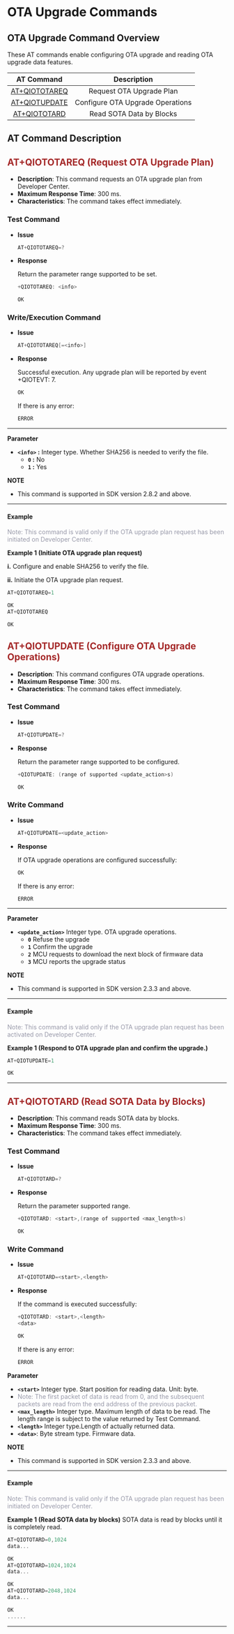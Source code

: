 # OTA Upgrade Commands

## **OTA Upgrade Command Overview**

These AT commands enable configuring OTA upgrade and reading OTA upgrade data features.

|           AT Command            |           Description            |
| :-----------------------------: | :------------------------------: |
| [AT+QIOTOTAREQ](#AT+QIOTOTAREQ) |     Request OTA Upgrade Plan     |
| [AT+QIOTUPDATE](#AT+QIOTUPDATE) | Configure OTA Upgrade Operations |
|  [AT+QIOTOTARD](#AT+QIOTOTARD)  |     Read SOTA Data by Blocks     |

## **AT Command Description**

<span id="AT+QIOTOTAREQ">  </span>

## <span style="color:#A52A2A">__AT+QIOTOTAREQ (Request OTA Upgrade Plan)__</span>

* __Description__: This command requests an OTA upgrade plan from Developer Center.
* __Maximum Response Time__: 300 ms.
* __Characteristics__: The command takes effect immediately.



### **Test Command**

* __Issue__

  ```c
  AT+QIOTOTAREQ=?
  ```

* __Response__

  Return the parameter range supported to be set.

  ```c
  +QIOTOTAREQ: <info>
  
  OK
  ```

### **Write/Execution Command**

* __Issue__

  ```c
  AT+QIOTOTAREQ[=<info>]
  ```

* __Response__

  Successful execution. Any upgrade plan will be reported by event +QIOTEVT: 7.

  ```c
  OK
  ```


  If there is any error:

  ```c
  ERROR
  ```

---

__Parameter__
* __`<info>` :__ Integer type. Whether SHA256 is needed to verify the file.
  * __`0` :__ No
  * __`1` :__ Yes

__NOTE__
* This command is supported in SDK version 2.8.2 and above.

---

#### **Example**

 <span style="color:#999AAA">Note: This command is valid only if the OTA upgrade plan request has been initiated on Developer Center.</span>

__Example 1 (Initiate OTA upgrade plan request)__

__i.__ Configure and enable SHA256 to verify the file.

__ii.__ Initiate the OTA upgrade plan request.

```c
AT+QIOTOTAREQ=1

OK
AT+QIOTOTAREQ

OK
```


<span id="AT+QIOTUPDATE">  </span>

## <span style="color:#A52A2A">__AT+QIOTUPDATE (Configure OTA Upgrade Operations)__</span>

* __Description__: This command configures OTA upgrade operations.
* __Maximum Response Time__: 300 ms.
* __Characteristics__: The command takes effect immediately.

### **Test Command**

* __Issue__

  ```c
  AT+QIOTUPDATE=?
  ```

* __Response__

  Return the parameter range supported to be configured.

  ```c
  +QIOTUPDATE: (range of supported <update_action>s)
  
  OK
  ```


### **Write Command**

* __Issue__

  ```c
  AT+QIOTUPDATE=<update_action>
  ```

* __Response__

  If OTA upgrade operations are configured successfully:

  ```c
  OK
  ```

  If there is any error:

  ```c
  ERROR
  ```

***


__Parameter__
* __`<update_action>`__ Integer type. OTA upgrade operations.
  * __`0`__ Refuse the upgrade
  * __`1`__ Confirm the upgrade
  * __`2`__ MCU requests to download the next block of firmware data
  * __`3`__ MCU reports the upgrade status

__NOTE__
* This command is supported in SDK version 2.3.3 and above.

---

#### **Example**

<span style="color:#999AAA">Note: This command is valid only if the OTA upgrade plan request has been activated on Developer Center.</span>

__Example 1 (Respond to OTA upgrade plan and confirm the upgrade.)__

```c
AT+QIOTUPDATE=1

OK
```

***

<span id="AT+QIOTOTARD">  </span>

## <span style="color:#A52A2A">__AT+QIOTOTARD (Read SOTA Data by Blocks)__</span>

* __Description__: This command reads SOTA data by blocks.
* __Maximum Response Time__: 300 ms.
* __Characteristics__: The command takes effect immediately.


### **Test Command**

* __Issue__

  ```c
  AT+QIOTOTARD=?
  ```

* __Response__

  Return the parameter supported range.

  ```c
  +QIOTOTARD: <start>,(range of supported <max_length>s)
  
  OK
  ```


### **Write Command**

* __Issue__

  ```c
  AT+QIOTOTARD=<start>,<length>
  ```

* __Response__

  If the command is executed successfully:

  ```c
  +QIOTOTARD: <start>,<length>
  <data>
  
  OK
  ```

  If there is any error:

  ```c
  ERROR
  ```

__Parameter__
* __`<start>`__ Integer type. Start position for reading data. Unit: byte.<br>
* <span style="color:#999AAA">Note: The first packet of data is read from 0, and the subsequent packets are read from the end address of the previous packet.</span>
* __`<max_length>`__ Integer type. Maximum length of data to be read. The length range is subject to the value returned by Test Command.
* __`<length>`__ Integer type.Length of actually returned data.
* __`<data>`__: Byte stream type. Firmware data.


__NOTE__
* This command is supported in SDK version 2.3.3 and above.

---

#### **Example**

 <span style="color:#999AAA">Note: This command is valid only if the OTA upgrade plan request has been initiated on Developer Center.</span>

__Example 1 (Read SOTA data by blocks)__
SOTA data is read by blocks until it is completely read.

```c
AT+QIOTOTARD=0,1024
data...

OK
AT+QIOTOTARD=1024,1024
data...

OK
AT+QIOTOTARD=2048,1024
data...

OK
......
```

***